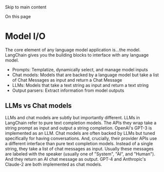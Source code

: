 

Skip to main content

On this page

# Model I/O

The core element of any language model application is...the model. LangChain gives you the building blocks to interface with any language model.

  * Prompts: Templatize, dynamically select, and manage model inputs
  * Chat models: Models that are backed by a language model but take a list of Chat Messages as input and return a Chat Message
  * LLMs: Models that take a text string as input and return a text string
  * Output parsers: Extract information from model outputs

## LLMs vs Chat models​

LLMs and chat models are subtly but importantly different. LLMs in LangChain refer to pure text completion models. The APIs they wrap take a string prompt as input and output a string completion.
OpenAI's GPT-3 is implemented as an LLM. Chat models are often backed by LLMs but tuned specifically for having conversations. And, crucially, their provider APIs use a different interface than pure
text completion models. Instead of a single string, they take a list of chat messages as input. Usually these messages are labeled with the speaker (usually one of "System", "AI", and "Human"). And
they return an AI chat message as output. GPT-4 and Anthropic's Claude-2 are both implemented as chat models.


